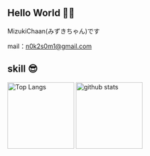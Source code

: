 ## Hello World 👋💓

MizukiChaan(みずきちゃん)です

mail：n0k2s0m1@gmail.com

## skill 😎

<p align="left"> 
  <img alt="Top Langs" height="150px" src="https://github-readme-stats.vercel.app/api/top-langs/?username=nekonekocatcat&layout=compact&show_icons=true&theme=onedark" />
  <img alt="github stats" height="150px" src="https://github-readme-stats.vercel.app/api?username=nekonekocatcat&theme=onedark&show_icons=ture" />
</p>

<!--
**nekonekocatcat/nekonekocatcat** is a ✨ _special_ ✨ repository because its `README.md` (this file) appears on your GitHub profile.

Here are some ideas to get you started:

- 🔭 I’m currently working on ...
- 🌱 I’m currently learning ...
- 👯 I’m looking to collaborate on ...
- 🤔 I’m looking for help with ...
- 💬 Ask me about ...
- 📫 How to reach me: ...
- 😄 Pronouns: ...
- ⚡ Fun fact: ...
-->
